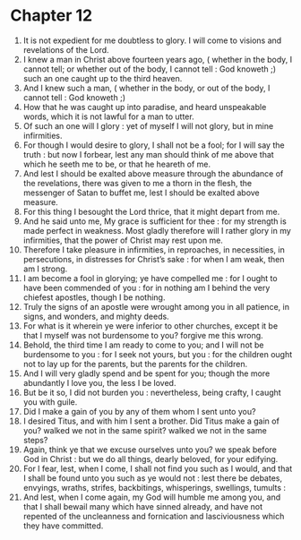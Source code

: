 # Chapter 12

1. It is not expedient for me doubtless to glory. I will come to visions and revelations of the Lord.
2. I knew a man in Christ above fourteen years ago, ( whether in the body, I cannot tell; or whether out of the body, I cannot tell : God knoweth ;) such an one caught up to the third heaven.
3. And I knew such a man, ( whether in the body, or out of the body, I cannot tell : God knoweth ;)
4. How that he was caught up into paradise, and heard unspeakable words, which it is not lawful for a man to utter.
5. Of such an one will I glory : yet of myself I will not glory, but in mine infirmities.
6. For though I would desire to glory, I shall not be a fool; for I will say the truth : but now I forbear, lest any man should think of me above that which he seeth me to be, or that he heareth of me.
7. And lest I should be exalted above measure through the abundance of the revelations, there was given to me a thorn in the flesh, the messenger of Satan to buffet me, lest I should be exalted above measure.
8. For this thing I besought the Lord thrice, that it might depart from me.
9. And he said unto me, My grace is sufficient for thee : for my strength is made perfect in weakness. Most gladly therefore will I rather glory in my infirmities, that the power of Christ may rest upon me.
10. Therefore I take pleasure in infirmities, in reproaches, in necessities, in persecutions, in distresses for Christ’s sake : for when I am weak, then am I strong.
11. I am become a fool in glorying; ye have compelled me : for I ought to have been commended of you : for in nothing am I behind the very chiefest apostles, though I be nothing.
12. Truly the signs of an apostle were wrought among you in all patience, in signs, and wonders, and mighty deeds.
13. For what is it wherein ye were inferior to other churches, except it be that I myself was not burdensome to you? forgive me this wrong.
14. Behold, the third time I am ready to come to you; and I will not be burdensome to you : for I seek not yours, but you : for the children ought not to lay up for the parents, but the parents for the children.
15. And I will very gladly spend and be spent for you; though the more abundantly I love you, the less I be loved.
16. But be it so, I did not burden you : nevertheless, being crafty, I caught you with guile.
17. Did I make a gain of you by any of them whom I sent unto you?
18. I desired Titus, and with him I sent a brother. Did Titus make a gain of you? walked we not in the same spirit? walked we not in the same steps?
19. Again, think ye that we excuse ourselves unto you? we speak before God in Christ : but we do all things, dearly beloved, for your edifying.
20. For I fear, lest, when I come, I shall not find you such as I would, and that I shall be found unto you such as ye would not : lest there be debates, envyings, wraths, strifes, backbitings, whisperings, swellings, tumults :
21. And lest, when I come again, my God will humble me among you, and that I shall bewail many which have sinned already, and have not repented of the uncleanness and fornication and lasciviousness which they have committed.

